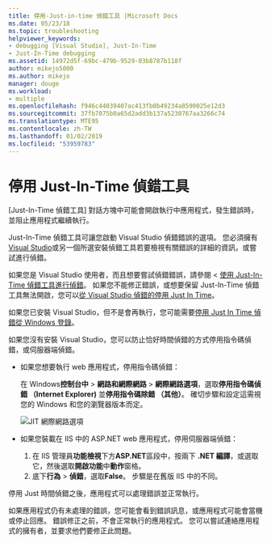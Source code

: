 ```yaml
---
title: 停用-Just-in-time 偵錯工具 |Microsoft Docs
ms.date: 05/23/18
ms.topic: troubleshooting
helpviewer_keywords:
- debugging [Visual Studio], Just-In-Time
- Just-In-Time debugging
ms.assetid: 14972d5f-69bc-479b-9529-03b8787b118f
author: mikejo5000
ms.author: mikejo
manager: douge
ms.workload:
- multiple
ms.openlocfilehash: f946c44039407ac413fb0b49234a8590025e12d3
ms.sourcegitcommit: 37fb7075b0a65d2add3b137a5230767aa3266c74
ms.translationtype: MTE95
ms.contentlocale: zh-TW
ms.lasthandoff: 01/02/2019
ms.locfileid: "53959783"
---
```

# <a name="disable-the-just-in-time-debugger"></a>停用 Just-In-Time 偵錯工具 

[Just-In-Time 偵錯工具] 對話方塊中可能會開啟執行中應用程式，發生錯誤時，並阻止應用程式繼續執行。 

Just-In-Time 偵錯工具可讓您啟動 Visual Studio 偵錯錯誤的選項。 您必須擁有[Visual Studio](http://visualstudio.microsoft.com)或另一個所選安裝偵錯工具若要檢視有關錯誤的詳細的資訊，或嘗試進行偵錯。 

如果您是 Visual Studio 使用者，而且想要嘗試偵錯錯誤，請參閱 <<c0> [ 使用 Just-In-Time 偵錯工具進行偵錯](../debugger/debug-using-the-just-in-time-debugger.md)。 如果您不能修正錯誤，或想要保留 Just-In-Time 偵錯工具無法開啟，您可以[從 Visual Studio 偵錯的停用 Just In Time](debug-using-the-just-in-time-debugger.md#BKMK_Enabling)。 

如果您已安裝 Visual Studio，但不是會再執行，您可能需要[停用 Just In Time 偵錯從 Windows 登錄](debug-using-the-just-in-time-debugger.md#disable-just-in-time-debugging-from-the-windows-registry)。 

如果您沒有安裝 Visual Studio，您可以防止恰好時間偵錯的方式停用指令碼偵錯，或伺服器端偵錯。 

- 如果您想要執行 web 應用程式，停用指令碼偵錯：
  
  在 Windows**控制台中** > **網路和網際網路** > **網際網路選項**，選取**停用指令碼偵錯 （Internet Explorer)** 並**停用指令碼除錯 （其他）**。 確切步驟和設定這需視您的 Windows 和您的瀏覽器版本而定。
  
  ![JIT 網際網路選項](../debugger/media/jitinternetoptions.png "JIT 網際網路選項")
  
- 如果您裝載在 IIS 中的 ASP.NET web 應用程式，停用伺服器端偵錯：

  1. 在 IIS 管理員**功能檢視**下方**ASP.NET**區段中，按兩下 **.NET 編譯**，或選取它，然後選取**開啟功能**中**動作**窗格。 
  1. 底下**行為** > **偵錯**，選取**False**。 步驟是在舊版 IIS 中的不同。

停用 Just 時間偵錯之後，應用程式可以處理錯誤並正常執行。 

如果應用程式仍有未處理的錯誤，您可能會看到錯誤訊息，或應用程式可能會當機或停止回應。 錯誤修正之前，不會正常執行的應用程式。 您可以嘗試連絡應用程式的擁有者，並要求他們要修正此問題。
